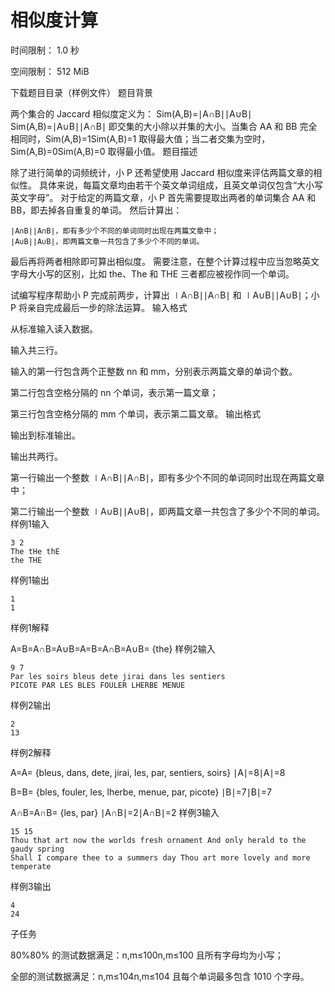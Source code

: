 # 相似度计算

时间限制： 1.0 秒

空间限制： 512 MiB

下载题目目录（样例文件）
题目背景

两个集合的 Jaccard 相似度定义为：
Sim(A,B)=∣A∩B∣∣A∪B∣
Sim(A,B)=∣A∪B∣∣A∩B∣​ 即交集的大小除以并集的大小。当集合 AA 和 BB 完全相同时，Sim(A,B)=1Sim(A,B)=1 取得最大值；当二者交集为空时，Sim(A,B)=0Sim(A,B)=0 取得最小值。
题目描述

除了进行简单的词频统计，小 P 还希望使用 Jaccard 相似度来评估两篇文章的相似性。 具体来说，每篇文章均由若干个英文单词组成，且英文单词仅包含“大小写英文字母”。 对于给定的两篇文章，小 P 首先需要提取出两者的单词集合 AA 和 BB，即去掉各自重复的单词。 然后计算出：

    ∣A∩B∣∣A∩B∣，即有多少个不同的单词同时出现在两篇文章中；
    ∣A∪B∣∣A∪B∣，即两篇文章一共包含了多少个不同的单词。

最后再将两者相除即可算出相似度。 需要注意，在整个计算过程中应当忽略英文字母大小写的区别，比如 the、The 和 THE 三者都应被视作同一个单词。

试编写程序帮助小 P 完成前两步，计算出 ∣A∩B∣∣A∩B∣ 和 ∣A∪B∣∣A∪B∣；小 P 将亲自完成最后一步的除法运算。
输入格式

从标准输入读入数据。

输入共三行。

输入的第一行包含两个正整数 nn 和 mm，分别表示两篇文章的单词个数。

第二行包含空格分隔的 nn 个单词，表示第一篇文章；

第三行包含空格分隔的 mm 个单词，表示第二篇文章。
输出格式

输出到标准输出。

输出共两行。

第一行输出一个整数 ∣A∩B∣∣A∩B∣，即有多少个不同的单词同时出现在两篇文章中；

第二行输出一个整数 ∣A∪B∣∣A∪B∣，即两篇文章一共包含了多少个不同的单词。
样例1输入
```
3 2
The tHe thE
the THE
```
样例1输出
```
1
1
```
样例1解释

A=B=A∩B=A∪B=A=B=A∩B=A∪B= {the}
样例2输入
```
9 7
Par les soirs bleus dete jirai dans les sentiers
PICOTE PAR LES BLES FOULER LHERBE MENUE
```
样例2输出
```
2
13
```
样例2解释

A=A= {bleus, dans, dete, jirai, les, par, sentiers, soirs} ∣A∣=8∣A∣=8

B=B= {bles, fouler, les, lherbe, menue, par, picote} ∣B∣=7∣B∣=7

A∩B=A∩B= {les, par} ∣A∩B∣=2∣A∩B∣=2
样例3输入
```
15 15
Thou that art now the worlds fresh ornament And only herald to the gaudy spring
Shall I compare thee to a summers day Thou art more lovely and more temperate
```
样例3输出
```
4
24
```
子任务

80%80% 的测试数据满足：n,m≤100n,m≤100 且所有字母均为小写；

全部的测试数据满足：n,m≤104n,m≤104 且每个单词最多包含 1010 个字母。